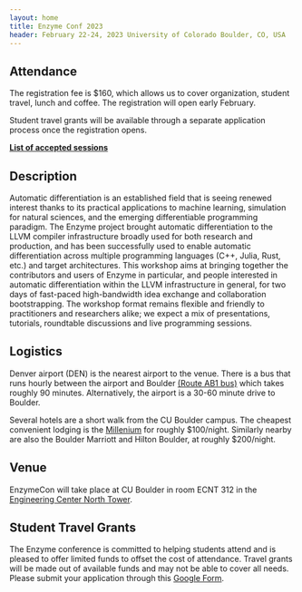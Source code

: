 ```yaml
---
layout: home
title: Enzyme Conf 2023
header: February 22-24, 2023 University of Colorado Boulder, CO, USA
---
```


## Attendance

The registration fee is $160, which allows us to cover organization, student travel, lunch and coffee. The registration will open early February.

Student travel grants will be available through a separate application process once the registration opens.

**[List of accepted sessions](https://pretalx.enzyme.csail.mit.edu/enzymecon-2023/featured/)**

## Description

Automatic differentiation is an established field that is seeing renewed interest thanks to its practical applications to machine learning, simulation for natural sciences, and the emerging differentiable programming paradigm. The Enzyme project brought automatic differentiation to the LLVM compiler infrastructure broadly used for both research and production, and has been successfully used to enable automatic differentiation across multiple programming languages (C++, Julia, Rust, etc.) and target architectures. This workshop aims at bringing together the contributors and users of Enzyme in particular, and people interested in automatic differentiation within the LLVM infrastructure in general, for two days of fast-paced high-bandwidth idea exchange and collaboration bootstrapping. The workshop format remains flexible and friendly to practitioners and researchers alike; we expect a mix of presentations, tutorials, roundtable discussions and live programming sessions.

## Logistics

Denver airport (DEN) is the nearest airport to the venue. There is a bus that runs hourly between the airport and Boulder [(Route AB1 bus)](https://www.rtd-denver.com/app/route/AB/schedule?direction=westbound) which takes roughly 90 minutes. Alternatively, the airport is a 30-60 minute drive to Boulder.

Several hotels are a short walk from the CU Boulder campus. The cheapest convenient lodging is the [Millenium](https://www.millenniumhotels.com/en/boulder/millennium-harvest-house-boulder/) for roughly $100/night. Similarly nearby are also the Boulder Marriott and Hilton Boulder, at roughly $200/night.

## Venue

EnzymeCon will take place at CU Boulder in room ECNT 312 in the [Engineering Center North Tower](https://www.colorado.edu/map/?id=336#!m/432495).

## Student Travel Grants

The Enzyme conference is committed to helping students attend and is pleased to offer limited funds to offset the cost of attendance. Travel grants will be made out of available funds and may not be able to cover all needs. Please submit your application through this [Google Form](https://docs.google.com/forms/d/e/1FAIpQLSfxlNIlVXVLYbFNnB00FQ-DBPh2aD4kbW0zX43rolFRgphfXg/viewform?usp=sf_link).